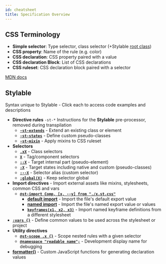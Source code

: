 ```yaml
---
id: cheatsheet
title: Specification Overview
---
```


## CSS Terminology

- **Simple selector**: Type selector, class selector (+Stylable [root class](../references/root.md))
- **CSS property**: Name of the rule (e.g. color)
- **CSS declaration**: CSS property paired with a value
- **CSS declaration Block**: List of CSS declarations
- **CSS ruleset**: CSS declaration block paired with a selector

[MDN docs](https://developer.mozilla.org/en-US/docs/Learn/CSS/Introduction_to_CSS/Syntax#CSS_Declarations)

## Stylable

Syntax unique to Stylable - Click each to access code examples and descriptions

- **Directive rules** `-st-*` Instructions for the **Stylable** pre-processor, removed during transpilation
  - [**`-st-extends`**](../references/extend-stylesheet.md) - Extend an existing class or element
  - [**`-st-states`**](../references/pseudo-classes.md) - Define custom pseudo-classes
  - [**`-st-mixin`**](../references/mixins.md) - Apply mixins to CSS ruleset
- **Selectors**
  - [**`.xX`**](../references/class-selectors.md) - Class selectors
  - [**`X`**](../references/tag-selectors.md) - Tag/component selectors
  - [**`::X`**](../references/pseudo-elements.md) - Target internal part (pseudo-element)
  - [**`:X`**](../references/pseudo-classes.md) - Target states including native and custom (pseudo-classes)
  - [**`:--X`**](../references/custom-selectors.md) - Selector alias (custom selector)
  - [**`:global(X)`**](../references/global-selectors.md) - Keep selector global
- **Import directives** - Import external assets like mixins, stylesheets, common CSS and vars
  - [**`@st-import Comp, [x, --y] from "./x.st.css"`**](../references/imports.md)
    - [**default import**](../references/imports.md#import-the-default-export-of-a-local-reference-stylesheet-for-use-in-the-scoped-stylesheet) - Import the file's default export value
    - [**named import**](../references/imports.md#import-named-parts-from-a-local-stylesheet) - Import the file's named export value or values
    - [**`keyframes(x1, x2, x3)`**](../references/keyframes.md#imports-and-exports) - Import named keyframe definitions from a different stylesheet
- [**`:vars {}`**](../references/variables.md) - Define common values to be used across the stylesheet or project
- **Utility directives**
  - [**`@st-scope .x {}`**](../references/st-scope.md) - Scope nested rules with a given selector
  - [**`@namespace "readable name";`**](../references/namespace.md) - Development display name for debugging
- [**formatter()**](../references/formatters.md) - Custom JavaScript functions for generating declaration values
